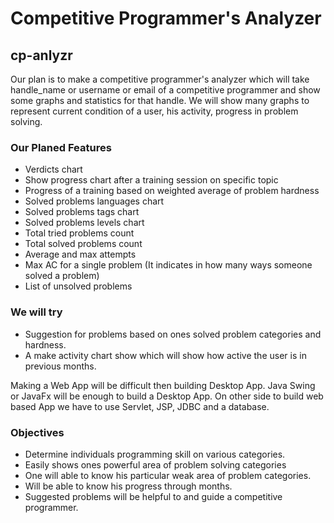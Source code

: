 # Competitive Programmer's Analyzer

## cp-anlyzr
Our plan is to make a competitive programmer's analyzer which will take handle_name or username or email of a competitive programmer and show some graphs and statistics for that handle. We will show many graphs to represent current condition of a user, his activity, progress in problem solving.

### Our Planed Features
- Verdicts chart
- Show progress chart after a training session on specific topic
- Progress of a training based on weighted average of problem hardness
- Solved problems languages chart
- Solved problems tags chart
- Solved problems levels chart
- Total tried problems count
- Total solved problems count
- Average and max attempts
- Max AC for a single problem (It indicates in how many ways someone solved a problem)
- List of unsolved problems

### We will try
- Suggestion for problems based on ones solved problem categories and hardness.
- A make activity chart show which will show how active the user is in previous months.


Making a Web App will be difficult then building Desktop App. Java Swing or JavaFx will be enough to build a Desktop App. On other side to build web based App we have to use Servlet, JSP, JDBC and a database.

### Objectives
- Determine individuals programming skill on various categories.
- Easily shows ones powerful area of problem solving categories
- One will able to know his particular weak area of problem categories.
- Will be able to know his progress through months.
- Suggested problems will be helpful to and guide a competitive programmer.



